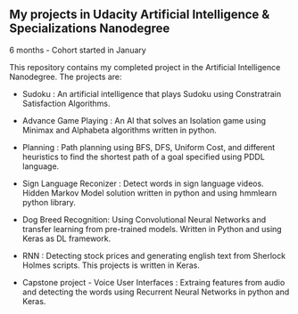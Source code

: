 My projects in Udacity Artificial Intelligence & Specializations Nanodegree 
-----

6 months - Cohort started in January

This repository contains my completed project in the Artificial Intelligence Nanodegree. The projects are:


* Sudoku  : An artificial intelligence that plays Sudoku using Constratrain Satisfaction Algorithms.

* Advance Game Playing : An AI that solves an Isolation game using Minimax and Alphabeta algorithms written in python.

* Planning : Path planning using BFS, DFS, Uniform Cost, and different heuristics to find the shortest path of a goal specified using PDDL language.

* Sign Language Reconizer : Detect words in sign language videos. Hidden Markov Model solution written in python and using hmmlearn python library.

* Dog Breed Recognition: Using Convolutional Neural Networks and transfer learning from pre-trained models. Written in Python and using Keras as DL framework.

* RNN : Detecting stock prices and generating english text from Sherlock Holmes scripts. This projects is written in Keras.

* Capstone project - Voice User Interfaces : Extraing features from audio and detecting the words using Recurrent Neural Networks in python and Keras.

 

